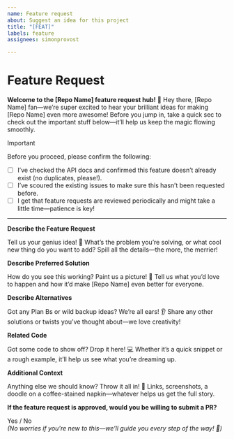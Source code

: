 ```yaml
---
name: Feature request
about: Suggest an idea for this project
title: "[FEAT]"
labels: feature
assignees: simonprovost

---
```


# Feature Request

**Welcome to the [Repo Name] feature request hub!** 🎉 Hey there, [Repo Name] fan—we’re super excited to hear your brilliant ideas for making [Repo Name] even more awesome! Before you jump in, take a quick sec to check out the important stuff below—it’ll help us keep the magic flowing smoothly.

> [!IMPORTANT]  
> Before you proceed, please confirm the following:  
> - [ ] I’ve checked the API docs and confirmed this feature doesn’t already exist (no duplicates, please!).  
> - [ ] I’ve scoured the existing issues to make sure this hasn’t been requested before.  
> - [ ] I get that feature requests are reviewed periodically and might take a little time—patience is key!  

---

**Describe the Feature Request**

Tell us your genius idea! 🚀 What’s the problem you’re solving, or what cool new thing do you want to add? Spill all the details—the more, the merrier!

**Describe Preferred Solution**

How do you see this working? Paint us a picture! 🎨 Tell us what you’d love to happen and how it’d make [Repo Name] even better for everyone.

**Describe Alternatives**

Got any Plan Bs or wild backup ideas? We’re all ears! 👂 Share any other solutions or twists you’ve thought about—we love creativity!

**Related Code**

Got some code to show off? Drop it here! 💻 Whether it’s a quick snippet or a rough example, it’ll help us see what you’re dreaming up.

**Additional Context**

Anything else we should know? Throw it all in! 📸 Links, screenshots, a doodle on a coffee-stained napkin—whatever helps us get the full story.

**If the feature request is approved, would you be willing to submit a PR?**

Yes / No  
_(No worries if you’re new to this—we’ll guide you every step of the way! 🤝)_
